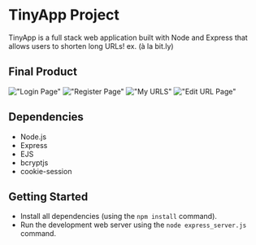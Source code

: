 # TinyApp Project

TinyApp is a full stack web application built with Node and Express that allows users to shorten long URLs!
ex. (à la bit.ly)

## Final Product

!["Login Page"](https://github.com/nabildev98/tinyapp/blob/feature/user-registration/docs/login.png?raw=true)
!["Register Page"](https://github.com/nabildev98/tinyapp/blob/feature/user-registration/docs/register.png?raw=true)
!["My URLS"](https://github.com/nabildev98/tinyapp/blob/feature/user-registration/docs/myUrls.png?raw=true)
!["Edit URL Page"](https://github.com/nabildev98/tinyapp/blob/feature/user-registration/docs/editUrl.png?raw=true)

## Dependencies

- Node.js
- Express
- EJS
- bcryptjs
- cookie-session

## Getting Started

- Install all dependencies (using the `npm install` command).
- Run the development web server using the `node express_server.js` command.